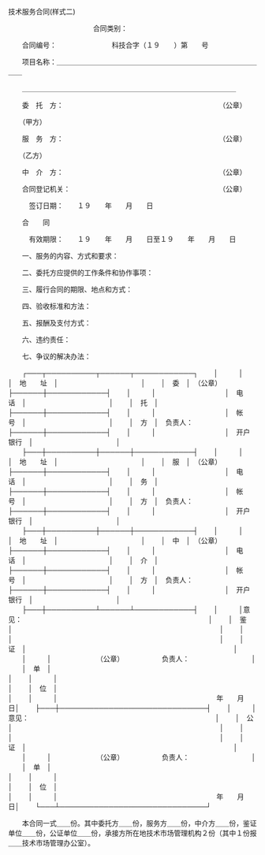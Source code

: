



技术服务合同(样式二)



 

　　　　　　　　　　　　 合同类别：

　　合同编号：　　　　　　　　科技合字（１９　　）第　　号

　　项目名称：＿＿＿＿＿＿＿＿＿＿＿＿＿＿＿＿＿＿＿＿＿＿＿＿＿＿＿＿＿＿＿

　　＿＿＿＿＿＿＿＿＿＿＿＿＿＿＿＿＿＿＿＿＿＿＿＿＿＿＿＿＿＿＿

　　委　托　方：　　　　　　　　　　　　　　　　　　　　　　　（公章）

　　（甲方）

　　服　务　方：　　　　　　　　　　　　　　　　　　　　　　　（公章）

　　（乙方）

　　中　介　方：　　　　　　　　　　　　　　　　　　　　　　　（公章）

　　合同登记机关：　　　　　　　　　　　　　　　　　　　　　　（公章）

　　　签订日期：　　１９　　年　　月　　日

　　合　　同

　　　有效期限：　　１９　　年　　月　　日至１９　　年　　月　　日　　

　　一、服务的内容、方式和要求：

　　二、委托方应提供的工作条件和协作事项：

　　三、履行合同的期限、地点和方式：

　　四、验收标准和方法：

　　五、报酬及支付方式：

　　六、违约责任：

　　七、争议的解决办法：


　　┌───┬──────────┬──────┬────────────┐
　　│　　　│　　　　　　　　　　│　地　　址　│　　　　　　　　　　　　│
　　│　委　│　（公章）　　　　　├──────┼────────────┤
　　│　　　│　　　　　　　　　　│　电　　话　│　　　　　　　　　　　　│
　　│　托　│　　　　　　　　　　├──────┼────────────┤
　　│　　　│　　　　　　　　　　│　帐　　号　│　　　　　　　　　　　　│
　　│　方　│　负责人：　　　　　├──────┼────────────┤
　　│　　　│　　　　　　　　　　│　开户银行　│　　　　　　　　　　　　│
　　├───┼──────────┼──────┼────────────┤
　　│　　　│　　　　　　　　　　│　地　　址　│　　　　　　　　　　　　│
　　│　服　│　（公章）　　　　　├──────┼────────────┤
　　│　　　│　　　　　　　　　　│　电　　话　│　　　　　　　　　　　　│
　　│　务　│　　　　　　　　　　├──────┼────────────┤
　　│　　　│　　　　　　　　　　│　帐　　号　│　　　　　　　　　　　　│
　　│　方　│　负责人：　　　　　├──────┼────────────┤
　　│　　　│　　　　　　　　　　│　开户银行　│　　　　　　　　　　　　│
　　├───┼──────────┼──────┼────────────┤
　　│　　　│　　　　　　　　　　│　地　　址　│　　　　　　　　　　　　│
　　│　中　│　（公章）　　　　　├──────┼────────────┤
　　│　　　│　　　　　　　　　　│　电　　话　│　　　　　　　　　　　　│
　　│　介　│　　　　　　　　　　├──────┼────────────┤
　　│　　　│　　　　　　　　　　│　帐　　号　│　　　　　　　　　　　　│
　　│　方　│　负责人：　　　　　├──────┼────────────┤
　　│　　　│　　　　　　　　　　│　开户银行　│　　　　　　　　　　　　│
　　├───┼──────────┴──────┴────────────┤
　　│　　　│意见：　　　　　　　　　　　　　　　　　　　　　　　　　　　│
　　│　鉴　│　　　　　　　　　　　　　　　　　　　　　　　　　　　　　　│
　　│　　　│　　　　　　　　　　　　　　　　　　　　　　　　　　　　　　│
　　│　证　│　　　　　　　　　　　　　　　　　　　　　　　　　　　　　　│
　　│　　　│　　　　　　　（公章）　　　　　　负责人：　　　　　　　　　│
　　│　单　│　　　　　　　　　　　　　　　　　　　　　　　　　　　　　　│
　　│　　　│　　　　　　　　　　　　　　　　　　　　　　　　　　　　　　│
　　│　位　│　　　　　　　　　　　　　　　　　　　　　　　　　　　　　　│
　　│　　　│　　　　　　　　　　　　　　　　　　　　　　　年　　月　　日│
　　├───┼──────────────────────────────┤
　　│　　　│意见：　　　　　　　　　　　　　　　　　　　　　　　　　　　│
　　│　公　│　　　　　　　　　　　　　　　　　　　　　　　　　　　　　　│
　　│　　　│　　　　　　　　　　　　　　　　　　　　　　　　　　　　　　│
　　│　证　│　　　　　　　　　　　　　　　　　　　　　　　　　　　　　　│
　　│　　　│　　　　　　　（公章）　　　　　　负责人：　　　　　　　　　│
　　│　单　│　　　　　　　　　　　　　　　　　　　　　　　　　　　　　　│
　　│　　　│　　　　　　　　　　　　　　　　　　　　　　　　　　　　　　│
　　│　位　│　　　　　　　　　　　　　　　　　　　　　　　　　　　　　　│
　　│　　　│　　　　　　　　　　　　　　　　　　　　　　　年　　月　　日│
　　└───┴──────────────────────────────┘
　　


　　本合同一式＿＿份。其中委托方＿＿份，服务方＿＿份，中介方＿＿份，鉴证单位＿＿份，公证单位＿＿份，承接方所在地技术市场管理机构２份（其中１份报＿＿技术市场管理办公室）。

　　